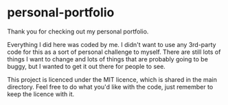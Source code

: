 # personal-portfolio
Thank you for checking out my personal portfolio.

Everything I did here was coded by me. I didn't want to use any 3rd-party code for this as a sort of personal challenge to myself. There are still lots of things I want to change and lots of things that are probably going to be buggy, but I wanted to get it out there for people to see.

This project is licenced under the MIT licence, which is shared in the main directory. Feel free to do what you'd like with the code, just remember to keep the licence with it.
